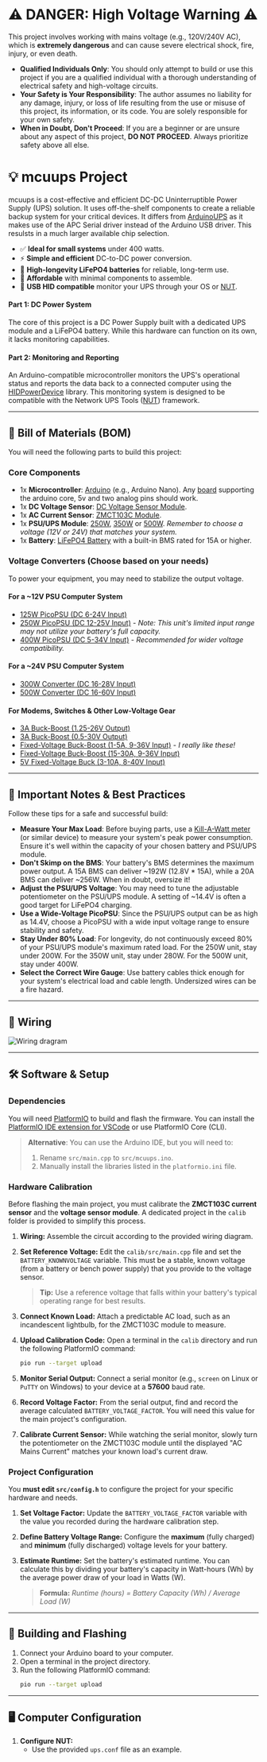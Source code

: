 # ⚠️ DANGER: High Voltage Warning ⚠️

This project involves working with mains voltage (e.g., 120V/240V AC), which is **extremely dangerous** and can cause severe electrical shock, fire, injury, or even death.

  - **Qualified Individuals Only**: You should only attempt to build or use this project if you are a qualified individual with a thorough understanding of electrical safety and high-voltage circuits.
  - **Your Safety is Your Responsibility**: The author assumes no liability for any damage, injury, or loss of life resulting from the use or misuse of this project, its information, or its code. You are solely responsible for your own safety.
  - **When in Doubt, Don't Proceed**: If you are a beginner or are unsure about any aspect of this project, **DO NOT PROCEED**. Always prioritize safety above all else.

# 💡 mcuups Project

mcuups is a cost-effective and efficient DC-DC Uninterruptible Power Supply (UPS) solution. It uses off-the-shelf components to create a reliable backup system for your critical devices. It differs from [ArduinoUPS](https://github.com/8bitmcu/ArduinoUPS) as it makes use of the APC Serial driver instead of the Arduino USB driver. This resulsts in a much larger available chip selection.

  - ✅ **Ideal for small systems** under 400 watts.
  - ⚡ **Simple and efficient** DC-to-DC power conversion.
  - 🔋 **High-longevity LiFePO4 batteries** for reliable, long-term use.
  - 💸 **Affordable** with minimal components to assemble.
  - 🔌 **USB HID compatible** monitor your UPS through your OS or [NUT](https://github.com/networkupstools/nut).


#### Part 1: DC Power System

The core of this project is a DC Power Supply built with a dedicated UPS module and a LiFePO4 battery. While this hardware can function on its own, it lacks monitoring capabilities.

#### Part 2: Monitoring and Reporting

An Arduino-compatible microcontroller monitors the UPS's operational status and reports the data back to a connected computer using the [HIDPowerDevice](https://github.com/abratchik/HIDPowerDevice) library. This monitoring system is designed to be compatible with the Network UPS Tools ([NUT](https://github.com/networkupstools/nut)) framework.

-----

## 🛒 Bill of Materials (BOM)

You will need the following parts to build this project:

### Core Components

  * 1x **Microcontroller**: [Arduino](https://s.click.aliexpress.com/e/_c40KoCL9) (e.g., Arduino Nano). Any [board](https://docs.platformio.org/en/latest/boards/) supporting the arduino core, 5v and two analog pins should work. 
  * 1x **DC Voltage Sensor**: [DC Voltage Sensor Module](https://s.click.aliexpress.com/e/_oDO9SRN).
  * 1x **AC Current Sensor**: [ZMCT103C Module](https://s.click.aliexpress.com/e/_oo3mSPH).
  * 1x **PSU/UPS Module**: [250W](https://s.click.aliexpress.com/e/_oEvcbEr), [350W](https://s.click.aliexpress.com/e/_okWmb1V) or [500W](https://s.click.aliexpress.com/e/_c40LmCNZ). *Remember to choose a voltage (12V or 24V) that matches your system.*
  * 1x **Battery**: [LiFePO4 Battery](https://amzn.to/4oprkak) with a built-in BMS rated for 15A or higher.

### Voltage Converters (Choose based on your needs)

To power your equipment, you may need to stabilize the output voltage.

#### For a \~12V PSU Computer System

  * [125W PicoPSU (DC 6-24V Input)](https://www.mini-box.com/M3-ATX-DC-DC-ATX-Automotive-Computer-car-PC-Power-Supply)
  * [250W PicoPSU (DC 12-25V Input)](https://s.click.aliexpress.com/e/_oDlRFaP) - *Note: This unit's limited input range may not utilize your battery's full capacity.*
  * [400W PicoPSU (DC 5-34V Input)](https://s.click.aliexpress.com/e/_omeJSUf) - *Recommended for wider voltage compatibility.*

#### For a \~24V PSU Computer System

  * [300W Converter (DC 16-28V Input)](https://s.click.aliexpress.com/e/_op0HwJV)
  * [500W Converter (DC 16-60V Input)](https://s.click.aliexpress.com/e/_ooraGpZ)

#### For Modems, Switches & Other Low-Voltage Gear

  * [3A Buck-Boost (1.25-26V Output)](https://s.click.aliexpress.com/e/_opfwM1Z)
  * [3A Buck-Boost (0.5-30V Output)](https://s.click.aliexpress.com/e/_ooifDCx)
  * [Fixed-Voltage Buck-Boost (1-5A, 9-36V Input)](https://s.click.aliexpress.com/e/_oFBA1GF) - *I really like these\!*
  * [Fixed-Voltage Buck-Boost (15-30A, 9-36V Input)](https://s.click.aliexpress.com/e/_oCNc0DF)
  * [5V Fixed-Voltage Buck (3-10A, 8-40V Input)](https://s.click.aliexpress.com/e/_oFlQC7n)
-----

## 📝 Important Notes & Best Practices

Follow these tips for a safe and successful build:

  * **Measure Your Max Load**: Before buying parts, use a [Kill-A-Watt meter](https://amzn.to/4ftgFrc) (or similar device) to measure your system's peak power consumption. Ensure it's well within the capacity of your chosen battery and PSU/UPS module.
  * **Don't Skimp on the BMS**: Your battery's BMS determines the maximum power output. A 15A BMS can deliver \~192W (12.8V \* 15A), while a 20A BMS can deliver \~256W. When in doubt, oversize it\!
  * **Adjust the PSU/UPS Voltage**: You may need to tune the adjustable potentiometer on the PSU/UPS module. A setting of \~14.4V is often a good target for LiFePO4 charging.
  * **Use a Wide-Voltage PicoPSU**: Since the PSU/UPS output can be as high as 14.4V, choose a PicoPSU with a wide input voltage range to ensure stability and safety.
  * **Stay Under 80% Load**: For longevity, do not continuously exceed 80% of your PSU/UPS module's maximum rated load. For the 250W unit, stay under 200W. For the 350W unit, stay under 280W. For the 500W unit, stay under 400W.
  * **Select the Correct Wire Gauge**: Use battery cables thick enough for your system's electrical load and cable length. Undersized wires can be a fire hazard.

-----

## 🔌 Wiring

![Wiring dragram](assets/wiring.png)

-----

## 🛠️ Software & Setup

### Dependencies

You will need [PlatformIO](https://platformio.org) to build and flash the firmware. You can install the [PlatformIO IDE extension for VSCode](https://platformio.org/install/ide?install=vscode) or use PlatformIO Core (CLI).

> **Alternative**: You can use the Arduino IDE, but you will need to:
>
> 1.  Rename `src/main.cpp` to `src/mcuups.ino`.
> 2.  Manually install the libraries listed in the `platformio.ini` file.

### Hardware Calibration

Before flashing the main project, you must calibrate the **ZMCT103C current sensor** and the **voltage sensor module**. A dedicated project in the `calib` folder is provided to simplify this process.

1.  **Wiring:** Assemble the circuit according to the provided wiring diagram.

2.  **Set Reference Voltage:** Edit the `calib/src/main.cpp` file and set the `BATTERY_KNOWNVOLTAGE` variable. This must be a stable, known voltage (from a battery or bench power supply) that you provide to the voltage sensor.

    > **Tip:** Use a reference voltage that falls within your battery's typical operating range for best results.

3.  **Connect Known Load:** Attach a predictable AC load, such as an incandescent lightbulb, for the ZMCT103C module to measure.

4.  **Upload Calibration Code:** Open a terminal in the `calib` directory and run the following PlatformIO command:

    ```bash
    pio run --target upload
    ```

5.  **Monitor Serial Output:** Connect a serial monitor (e.g., `screen` on Linux or `PuTTY` on Windows) to your device at a **57600** baud rate.

6.  **Record Voltage Factor:** From the serial output, find and record the average calculated `BATTERY_VOLTAGE_FACTOR`. You will need this value for the main project's configuration.

7.  **Calibrate Current Sensor:** While watching the serial monitor, slowly turn the potentiometer on the ZMCT103C module until the displayed "AC Mains Current" matches your known load's current draw.


### Project Configuration

You **must edit `src/config.h`** to configure the project for your specific hardware and needs.

1.  **Set Voltage Factor:** Update the `BATTERY_VOLTAGE_FACTOR` variable with the value you recorded during the hardware calibration step.

2.  **Define Battery Voltage Range:** Configure the **maximum** (fully charged) and **minimum** (fully discharged) voltage levels for your battery.

3.  **Estimate Runtime:** Set the battery's estimated runtime. You can calculate this by dividing your battery's capacity in Watt-hours (Wh) by the average power draw of your load in Watts (W).
    > **Formula:**
    > _Runtime (hours) = Battery Capacity (Wh) / Average Load (W)_

-----

## 🚀 Building and Flashing

1.  Connect your Arduino board to your computer.
2.  Open a terminal in the project directory.
3.  Run the following PlatformIO command:
    ```bash
    pio run --target upload
    ```

-----

## 🖥️ Computer Configuration

1.  **Configure NUT:**
    * Use the provided `ups.conf` file as an example.
